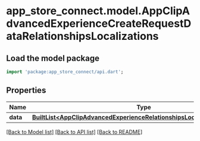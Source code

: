 # app_store_connect.model.AppClipAdvancedExperienceCreateRequestDataRelationshipsLocalizations

## Load the model package
```dart
import 'package:app_store_connect/api.dart';
```

## Properties
Name | Type | Description | Notes
------------ | ------------- | ------------- | -------------
**data** | [**BuiltList&lt;AppClipAdvancedExperienceRelationshipsLocalizationsDataInner&gt;**](AppClipAdvancedExperienceRelationshipsLocalizationsDataInner.md) |  | 

[[Back to Model list]](../README.md#documentation-for-models) [[Back to API list]](../README.md#documentation-for-api-endpoints) [[Back to README]](../README.md)


